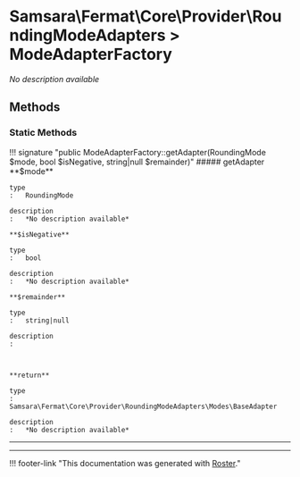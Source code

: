 # Samsara\Fermat\Core\Provider\RoundingModeAdapters > ModeAdapterFactory

*No description available*


## Methods


### Static Methods

!!! signature "public ModeAdapterFactory::getAdapter(RoundingMode $mode, bool $isNegative, string|null $remainder)"
    ##### getAdapter
    **$mode**

    type
    :   RoundingMode

    description
    :   *No description available*

    **$isNegative**

    type
    :   bool

    description
    :   *No description available*

    **$remainder**

    type
    :   string|null

    description
    :   
    
    

    **return**

    type
    :   Samsara\Fermat\Core\Provider\RoundingModeAdapters\Modes\BaseAdapter

    description
    :   *No description available*

---




---
!!! footer-link "This documentation was generated with [Roster](https://jordanrl.github.io/Roster/)."
